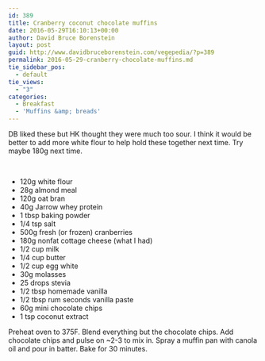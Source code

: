 ```yaml
---
id: 389
title: Cranberry coconut chocolate muffins
date: 2016-05-29T16:10:13+00:00
author: David Bruce Borenstein
layout: post
guid: http://www.davidbruceborenstein.com/vegepedia/?p=389
permalink: 2016-05-29-cranberry-chocolate-muffins.md
tie_sidebar_pos:
  - default
tie_views:
  - "3"
categories:
  - Breakfast
  - 'Muffins &amp; breads'
---
```

DB liked these but HK thought they were much too sour. I think it would be better to add more white flour to help hold these together next time. Try maybe 180g next time.

&nbsp;

  * 120g white flour
  * 28g almond meal
  * 120g oat bran
  * 40g Jarrow whey protein
  * 1 tbsp baking powder
  * 1/4 tsp salt
  * 500g fresh (or frozen) cranberries
  * 180g nonfat cottage cheese (what I had)
  * 1/2 cup milk
  * 1/4 cup butter
  * 1/2 cup egg white
  * 30g molasses
  * 25 drops stevia
  * 1/2 tbsp homemade vanilla
  * 1/2 tbsp rum seconds vanilla paste
  * 60g mini chocolate chips
  * 1 tsp coconut extract

Preheat oven to 375F. Blend everything but the chocolate chips. Add chocolate chips and pulse on ~2-3 to mix in. Spray a muffin pan with canola oil and pour in batter. Bake for 30 minutes.